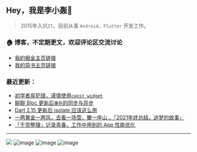 ## Hey，我是李小轰🔅

> 2015年入坑`IT`。目前从事 `Android`、`Flutter` 开发工作。

### 🏠 博客，不定期更文，欢迎评论区交流讨论

+ [我的掘金主页链接](https://juejin.cn/user/3157453124930039) 
+ [我的简书主页链接](https://www.jianshu.com/u/5730e5049f21) 

### 最近更新：

<!-- BLOG-POST-LIST:START -->
- [初学者易犯错，谨慎使用`const widget`](https://juejin.cn/post/7052620544222593037)
- [聊聊 Bloc 更新后`事件`的同步与异步](https://juejin.cn/post/7051822753401274375)
- [Dart 2.15 更新后 isolate 应该这么用](https://juejin.cn/post/7049990302739726366)
- [一两黄金一两风，去看一场雪，攀一座山 。「2021年终总结，追梦的故事」](https://juejin.cn/post/7036976909959299080)
- [「干货整理」记录青春，工作中用到的 App 性能优化](https://juejin.cn/post/7035886363060731911)
<!-- BLOG-POST-LIST:END -->

***
![](https://img.shields.io/badge/Android-3DDC84?style=for-the-badge&logo=android&logoColor=white) ![image](https://img.shields.io/badge/Dart-0175C2?style=for-the-badge&logo=dart&logoColor=white) ![image](https://img.shields.io/badge/Kotlin-0095D5?&style=for-the-badge&logo=kotlin&logoColor=white) ![image](https://img.shields.io/badge/Flutter-02569B?style=for-the-badge&logo=flutter&logoColor=white) 

